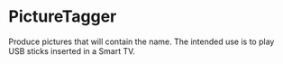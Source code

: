 # PictureTagger
Produce pictures that will contain the name.  The intended use is to play USB sticks inserted in a Smart TV.
